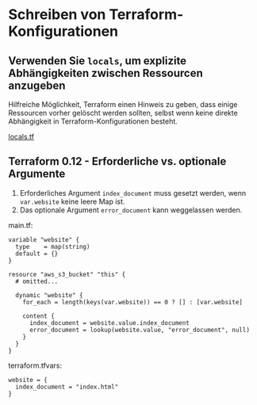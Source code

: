 # Schreiben von Terraform-Konfigurationen

## Verwenden Sie `locals`, um explizite Abhängigkeiten zwischen Ressourcen anzugeben

Hilfreiche Möglichkeit, Terraform einen Hinweis zu geben, dass einige Ressourcen vorher gelöscht werden sollten, selbst wenn keine direkte Abhängigkeit in Terraform-Konfigurationen besteht.

[locals.tf](https://github.com/elastic2ls-awiechert/terraform-in-der-praxis/tree/5bf9f34e385bacc9d6cc742f0aea3178d23aaeab/tree/cd7aafbb66e89f53f0aec8ae0697c8fe5820653e/snippets/locals.tf)

## Terraform 0.12 - Erforderliche vs. optionale Argumente

1. Erforderliches Argument `index_document` muss gesetzt werden, wenn `var.website` keine leere Map ist.
2. Das optionale Argument `error_document` kann weggelassen werden.

main.tf:

```text
variable "website" {
  type    = map(string)
  default = {}
}

resource "aws_s3_bucket" "this" {
  # omitted...

  dynamic "website" {
    for_each = length(keys(var.website)) == 0 ? [] : [var.website]

    content {
      index_document = website.value.index_document
      error_document = lookup(website.value, "error_document", null)
    }
  }
}
```

terraform.tfvars:

```text
website = {
  index_document = "index.html"
}
```

